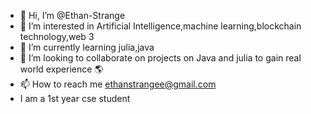 - 👋 Hi, I’m @Ethan-Strange
- 👀 I’m interested in Artificial Intelligence,machine learning,blockchain technology,web 3
- 🌱 I’m currently learning julia,java
- 💞️ I’m looking to collaborate on projects on Java and julia to gain real world experience 🌎 
- 📫 How to reach me ethanstrangee@gmail.com
- I am a 1st year cse student
<!---
Ethan-Strange/Ethan-Strange is a ✨ special ✨ repository because its `README.md` (this file) appears on your GitHub profile.
You can click the Preview link to take a look at your changes.
--->

